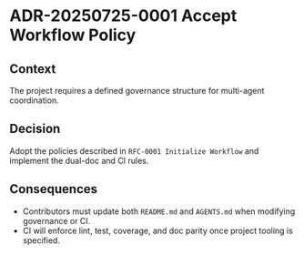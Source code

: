 # ADR-20250725-0001 Accept Workflow Policy

## Context
The project requires a defined governance structure for multi-agent coordination.

## Decision
Adopt the policies described in `RFC-0001 Initialize Workflow` and implement the dual-doc and CI rules.

## Consequences
- Contributors must update both `README.md` and `AGENTS.md` when modifying governance or CI.
- CI will enforce lint, test, coverage, and doc parity once project tooling is specified.
